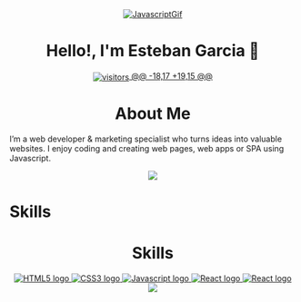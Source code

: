 <div align="center">
  <a href="https://github.com/Codereggs">
    <img src="https://user-images.githubusercontent.com/45549901/90172680-fb428780-dd68-11ea-92f9-5318a4de6d06.gif" alt="JavascriptGif"/>
  </a>
  <h1 align="center"><b>Hello!, I'm Esteban Garcia 👋</b></h1>
</div>

<div align="center">
  <a href="https://github.com/Codereggs">
    <img align="center" alt="visitors" src="https://gpvc.arturio.dev/Codereggs" />
@@ -18,17 +19,15 @@
  </a>
</div>

<h1 align="center">About Me</h1>
<p aling="center">I’m a web developer & marketing specialist who turns ideas into valuable websites. I enjoy coding and creating web pages, web apps or SPA using Javascript.  </p>
<div align="center">
  <a href="https://github.com/Codereggs">
    <img src="https://github-readme-stats.vercel.app/api?username=Codereggs&show_icons=true&count_private=true&theme=dark"/>
  </a>
</div>

# Skills
<h1 align="center">Skills</h1>

<div align="center">
 <a href="https://lenguajehtml.com/">
    <img src="https://img.shields.io/badge/HTML5-E34F26?style=for-the-badge&logo=html5&logoColor=white" alt="HTML5 logo"/>
  </a>
    <a href="https://developer.mozilla.org/es/docs/Web/CSS">
    <img src="https://img.shields.io/badge/CSS3-1572B6?style=for-the-badge&logo=css3&logoColor=white" alt="CSS3 logo"/>
  </a>
  <a href="https://developer.mozilla.org/es/docs/Web/JavaScript">
    <img src="https://img.shields.io/badge/JavaScript-323330?style=for-the-badge&logo=javascript&logoColor=F7DF1E" alt="Javascript logo"/>
  </a>
  <a href="https://es.reactjs.org/">
    <img src="https://img.shields.io/badge/React-black?style=for-the-badge&logo=react&logoColor=61DBFB" alt="React logo"/>
  </a>
   <a href="https://insomnia.rest/">
    <img src="https://img.shields.io/badge/Insomnia-black?style=for-the-badge&logo=insomnia&logoColor=2e0c85" alt="React logo"/>
  </a>
 
  
  

</div>
<div align="center">
  <a href="https://github.com/Codereggs">
  <img src="https://github-readme-stats.vercel.app/api/top-langs/?username=Codereggs&layout=compact&theme=tokyonight"/>
  </a>
</div>
